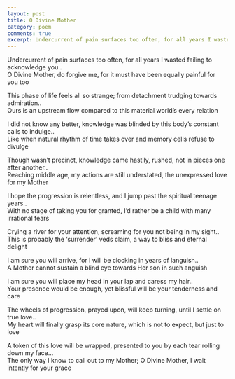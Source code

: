 ```yaml
---
layout: post
title: O Divine Mother
category: poem
comments: true
excerpt: Undercurrent of pain surfaces too often, for all years I wasted failing to acknowledge you.. 
---
```


Undercurrent of pain surfaces too often, for all years I wasted failing to acknowledge you..  
O Divine Mother, do forgive me, for it must have been equally painful for you too

This phase of life feels all so strange; from detachment trudging towards admiration..  
Ours is an upstream flow compared to this material world’s every relation

I did not know any better, knowledge was blinded by this body’s constant calls to indulge..   
Like when natural rhythm of time takes over and memory cells refuse to divulge

Though wasn’t precinct, knowledge came hastily, rushed, not in pieces one after another..  
Reaching middle age, my actions are still understated, the unexpressed love for my Mother

I hope the progression is relentless, and I jump past the spiritual teenage years..   
With no stage of taking you for granted, I’d rather be a child with many irrational fears

Crying a river for your attention, screaming for you not being in my sight..  
This is probably the ‘surrender’ veds claim, a way to bliss and eternal delight

I am sure you will arrive, for I will be clocking in years of languish..  
A Mother cannot sustain a blind eye towards Her son in such anguish

I am sure you will place my head in your lap and caress my hair..  
Your presence would be enough, yet blissful will be your tenderness and care

The wheels of progression, prayed upon, will keep turning, until I settle on true love..  
My heart will finally grasp its core nature, which is not to expect, but just to love 

A token of this love will be wrapped, presented to you by each tear rolling down my face...  
The only way I know to call out to my Mother; O Divine Mother, I wait intently for your grace